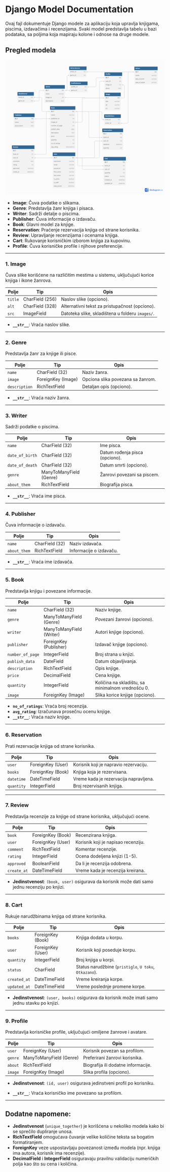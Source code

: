 # Django Model Documentation

Ovaj fajl dokumentuje Django modele za aplikaciju koja upravlja knjigama, piscima, izdavačima i recenzijama. Svaki model predstavlja tabelu u bazi podataka, sa poljima koja mapiraju kolone i odnose na druge modele.

## Pregled modela

<img src="Book store - Model.png"/>

- **Image**: Čuva podatke o slikama.
- **Genre**: Predstavlja žanr knjiga i pisaca.
- **Writer**: Sadrži detalje o piscima.
- **Publisher**: Čuva informacije o izdavaču.
- **Book**: Glavni model za knjige.
- **Reservation**: Praćenje rezervacija knjiga od strane korisnika.
- **Review**: Upravljanje recenzijama i ocenama knjiga.
- **Cart**: Rukovanje korisničkim izborom knjiga za kupovinu.
- **Profile**: Čuva korisničke profile i njihove preferencije.

---

### 1. **Image**
Čuva slike korišćene na različitim mestima u sistemu, uključujući korice knjiga i ikone žanrova.

| Polje       | Tip                | Opis                                        |
|-------------|---------------------|---------------------------------------------|
| `title`     | CharField (256)      | Naslov slike (opciono).                     |
| `alt`       | CharField (328)      | Alternativni tekst za pristupačnost (opciono).|
| `src`       | ImageField           | Datoteka slike, skladištena u folderu `images/`.|

- **`__str__`**: Vraća naslov slike.

---

### 2. **Genre**
Predstavlja žanr za knjige ili pisce.

| Polje         | Tip                   | Opis                                      |
|---------------|------------------------|-------------------------------------------|
| `name`        | CharField (32)          | Naziv žanra.                              |
| `image`       | ForeignKey (Image)      | Opciona slika povezana sa žanrom.         |
| `description` | RichTextField           | Detaljan opis (opciono).                  |

- **`__str__`**: Vraća naziv žanra.

---

### 3. **Writer**
Sadrži podatke o piscima.

| Polje           | Tip                      | Opis                                         |
|-----------------|---------------------------|----------------------------------------------|
| `name`          | CharField (32)             | Ime pisca.                                   |
| `date_of_birth` | CharField (32)             | Datum rođenja pisca (opciono).               |
| `date_of_death` | CharField (32)             | Datum smrti (opciono).                       |
| `genre`         | ManyToManyField (Genre)    | Žanrovi povezani sa piscem.                  |
| `about_them`    | RichTextField              | Biografija pisca.                            |

- **`__str__`**: Vraća ime pisca.

---

### 4. **Publisher**
Čuva informacije o izdavaču.

| Polje        | Tip          | Opis                                      |
|--------------|--------------|-------------------------------------------|
| `name`       | CharField (32)| Naziv izdavača.                           |
| `about_them` | RichTextField | Informacije o izdavaču.                   |

- **`__str__`**: Vraća ime izdavača.

---

### 5. **Book**
Predstavlja knjigu i povezane informacije.

| Polje            | Tip                    | Opis                                         |
|------------------|-------------------------|----------------------------------------------|
| `name`           | CharField (32)           | Naziv knjige.                                |
| `genre`          | ManyToManyField (Genre)  | Povezani žanrovi (opciono).                  |
| `writer`         | ManyToManyField (Writer) | Autori knjige (opciono).                     |
| `publisher`      | ForeignKey (Publisher)   | Izdavač knjige (opciono).                    |
| `number_of_page` | IntegerField             | Broj strana u knjizi.                        |
| `publish_data`   | DateField                | Datum objavljivanja.                         |
| `description`    | RichTextField            | Opis knjige.                                 |
| `price`          | DecimalField             | Cena knjige.                                 |
| `quantity`       | IntegerField             | Količina na skladištu, sa minimalnom vrednošću 0.|
| `image`          | ForeignKey (Image)       | Slika korice knjige (opciono).               |

- **`no_of_ratings`**: Vraća broj recenzija.
- **`avg_rating`**: Izračunava prosečnu ocenu knjige.
- **`__str__`**: Vraća naziv knjige.

---

### 6. **Reservation**
Prati rezervacije knjiga od strane korisnika.

| Polje      | Tip               | Opis                                      |
|------------|-------------------|-------------------------------------------|
| `user`     | ForeignKey (User)  | Korisnik koji je napravio rezervaciju.    |
| `books`    | ForeignKey (Book)  | Knjiga koja je rezervisana.               |
| `datetime` | DateTimeField      | Vreme kada je rezervacija napravljena.    |
| `quantity` | IntegerField       | Broj rezervisanih knjiga.                 |

---

### 7. **Review**
Predstavlja recenzije za knjige od strane korisnika, uključujući ocene.

| Polje      | Tip                | Opis                                      |
|------------|--------------------|-------------------------------------------|
| `book`     | ForeignKey (Book)   | Recenzirana knjiga.                       |
| `user`     | ForeignKey (User)   | Korisnik koji je napisao recenziju.       |
| `comment`  | RichTextField       | Komentar recenzije.                       |
| `rating`   | IntegerField        | Ocena dodeljena knjizi (1-5).             |
| `approved` | BooleanField        | Da li je recenzija odobrena.              |
| `create_at`| DateTimeField       | Vreme kada je recenzija kreirana.         |

- **Jedinstvenost**: `(book, user)` osigurava da korisnik može dati samo jednu recenziju po knjizi.

---

### 8. **Cart**
Rukuje narudžbinama knjiga od strane korisnika.

| Polje      | Tip                | Opis                                      |
|------------|--------------------|-------------------------------------------|
| `books`    | ForeignKey (Book)   | Knjiga dodata u korpu.                    |
| `user`     | ForeignKey (User)   | Korisnik koji poseduje korpu.             |
| `quantity` | IntegerField        | Broj knjiga u korpi.                      |
| `status`   | CharField           | Status narudžbine (`pristiglo`, `U toku`, `Otkazano`). |
| `created_at` | DateTimeField     | Vreme kreiranja korpe.                    |
| `updated_at` | DateTimeField     | Vreme poslednje promene korpe.            |

- **Jedinstvenost**: `(user, books)` osigurava da korisnik može imati samo jednu stavku po knjizi.

---

### 9. **Profile**
Predstavlja korisničke profile, uključujući omiljene žanrove i avatare.

| Polje     | Tip                   | Opis                                      |
|-----------|------------------------|-------------------------------------------|
| `user`    | ForeignKey (User)       | Korisnik povezan sa profilom.             |
| `genre`   | ManyToManyField (Genre) | Preferirani žanrovi korisnika.            |
| `about`   | RichTextField           | Biografija ili dodatne informacije.       |
| `image`   | ForeignKey (Image)      | Slika profila (opciono).                  |

- **Jedinstvenost**: `(id, user)` osigurava jedinstveni profil po korisniku.

- **`__str__`**: Vraća korisničko ime povezano sa profilom.

---

## Dodatne napomene:

- **Jedinstvenost** (`unique_together`) je korišćena u nekoliko modela kako bi se sprečilo dupliranje unosa.
- **RichTextField** omogućava čuvanje velike količine teksta sa bogatim formatiranjem.
- **ForeignKey** veze uspostavljaju povezanost između modela (npr. knjiga ima autora, korisnik ima recenzije).
- **DecimalField** i **IntegerField** osiguravaju pravilnu validaciju numeričkih polja kao što su cena i količina.

